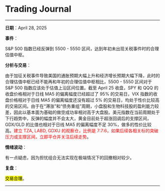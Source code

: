 # Trading Journal

---

**日期**：April 28, 2025

**事件**：

S&P 500 指数已经反弹到 5500 - 5550 区间，达到年初未出现关税事件时的合理估值中枢。

**分析与交易**：

由于加征关税事件导致美国的通胀预期大幅上升和经济增长预期大幅下降，此时的合理估值中枢已经不能再和年初的合理估值中枢相比，5500 - 5550 区间对于 S&P 500 指数应该处于估值上沿区间位置。截至 April 25 收盘，SPY 和 QQQ 的收盘价格相对于日线 MA5 的偏离幅度已经超过了 95% 的交易日，VIX 指数的收盘价格相对于日线 MA5 的偏离幅度还没有超过 5% 的交易日，均处于性价比较高的交易区间。由于在“滞涨”和“债务重组”周期，小盘股和生物科技股的盈利能力较差，因此以基本面为基础的做空成功率相对高于大盘股。美元指数在当前周期处于下行趋势中，反弹的幅度并不会太大，黄金目前处于超涨回调后的支撑区间，GDX/GLD 的比值也相对于日线 MA5 的偏离幅度不足 30%，做多的性价比较高。<span style="color: red;">建立 TZA, LABD, GDXU 的观察仓，比例是 7:7:6，如果后续各相关标的突破压力或支撑区间，立即平仓并关注后续走势</span>。

**情绪波动**：

有一点疑虑，因为担忧组合无法实现在极端情况下的回撤相对较少。

**复盘**：

<mark>交易合理</mark>。

---
